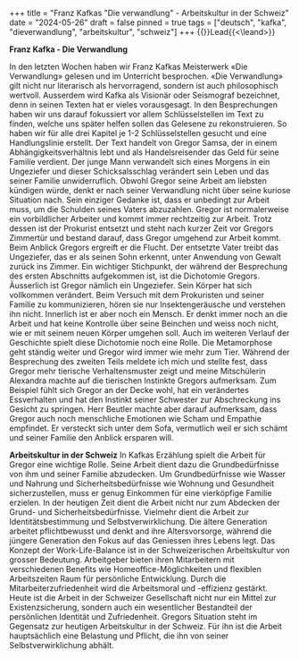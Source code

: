 +++
title = "Franz Kafkas \"Die verwandlung\" - Arbeitskultur in der Schweiz"
date = "2024-05-26"
draft = false
pinned = true
tags = ["deutsch", "kafka", "dieverwandlung", "arbeitskultur", "schweiz"]
+++
{{<lead>}}Lead{{<\leand>}}

**Franz Kafka - Die Verwandlung**

In den letzten Wochen haben wir Franz Kafkas Meisterwerk «Die Verwandlung» gelesen und im Unterricht besprochen. «Die Verwandlung» gilt nicht nur literarisch als hervorragend, sondern ist auch philosophisch wertvoll. Ausserdem wird Kafka als Visionär oder Seismograf bezeichnet, denn in seinen Texten hat er vieles vorausgesagt. In den Besprechungen haben wir uns darauf fokussiert vor allem Schlüsselstellen im Text zu finden, welche uns später helfen sollen das Gelesene zu rekonstruieren. So haben wir für alle drei Kapitel je 1-2 Schlüsselstellen gesucht und eine Handlungslinie erstellt.
Der Text handelt von Gregor Samsa, der in einem Abhängigkeitsverhältnis lebt und als Handelsreisender das Geld für seine Familie verdient. Der junge Mann verwandelt sich eines Morgens in ein Ungeziefer und dieser Schicksalsschlag verändert sein Leben und das seiner Familie unwiderruflich. Obwohl Gregor seine Arbeit am liebsten kündigen würde, denkt er nach seiner Verwandlung nicht über seine kuriose Situation nach. Sein einziger Gedanke ist, dass er unbedingt zur Arbeit muss, um die Schulden seines Vaters abzuzahlen. Gregor ist normalerweise ein vorbildlicher Arbeiter und kommt immer rechtzeitig zur Arbeit. Trotz dessen ist der Prokurist entsetzt und steht nach kurzer Zeit vor Gregors Zimmertür und bestand darauf, dass Gregor umgehend zur Arbeit kommt. Beim Anblick Gregors ergreift er die Flucht. Der entsetzte Vater treibt das Ungeziefer, das er als seinen Sohn erkennt, unter Anwendung von Gewalt zurück ins Zimmer. 
Ein wichtiger Stichpunkt, der während der Besprechung des ersten Abschnitts aufgekommen ist, ist die Dichotomie Gregors. Äusserlich ist Gregor nämlich ein Ungeziefer. Sein Körper hat sich vollkommen verändert. Beim Versuch mit dem Prokuristen und seiner Familie zu kommunizieren, hören sie nur Insektengeräusche und verstehen ihn nicht. Innerlich ist er aber noch ein Mensch. Er denkt immer noch an die Arbeit und hat keine Kontrolle über seine Beinchen und weiss noch nicht, wie er mit seinem neuen Körper umgehen soll. Auch im weiteren Verlauf der Geschichte spielt diese Dichotomie noch eine Rolle. Die Metamorphose geht ständig weiter und Gregor wird immer wie mehr zum Tier. Während der Besprechung des zweiten Teils meldete ich mich und stellte fest, dass Gregor mehr tierische Verhaltensmuster zeigt und meine Mitschülerin Alexandra machte auf die tierischen Instinkte Gregors aufmerksam. Zum Beispiel fühlt sich Gregor an der Decke wohl, hat ein verändertes Essverhalten und hat den Instinkt seiner Schwester zur Abschreckung ins Gesicht zu springen. Herr Beutler machte aber darauf aufmerksam, dass Gregor auch noch menschliche Emotionen wie Scham und Empathie empfindet. Er versteckt sich unter dem Sofa, vermutlich weil er sich schämt und seiner Familie den Anblick ersparen will.

**Arbeitskultur in der Schweiz**
In Kafkas Erzählung spielt die Arbeit für Gregor eine wichtige Rolle. Seine Arbeit dient dazu die Grundbedürfnisse von ihm und seiner Familie abzudecken. Um Grundbedürfnisse wie Wasser und Nahrung und Sicherheitsbedürfnisse wie Wohnung und Gesundheit sicherzustellen, muss er genug Einkommen für eine vierköpfige Familie erzielen.
In der heutigen Zeit dient die Arbeit nicht nur zum Abdecken der Grund- und Sicherheitsbedürfnisse. Vielmehr dient die Arbeit zur Identitätsbestimmung und Selbstverwirklichung. Die ältere Generation arbeitet pflichtbewusst und denkt and ihre Altersvorsorge, während die jüngere Generation den Fokus auf das Geniessen ihres Lebens legt. 
Das Konzept der Work-Life-Balance ist in der Schweizerischen Arbeitskultur von grosser Bedeutung. Arbeitgeber bieten ihren Mitarbeitern mit verschiedenen Benefits wie Homeoffice-Möglichkeiten und flexiblen Arbeitszeiten Raum für persönliche Entwicklung. Durch die Mitarbeiterzufriedenheit wird die Arbeitsmoral und -effizienz gestärkt.
Heute ist die Arbeit in der Schweizer Gesellschaft nicht nur ein Mittel zur Existenzsicherung, sondern auch ein wesentlicher Bestandteil der persönlichen Identität und Zufriedenheit. Gregors Situation steht im Gegensatz zur heutigen Arbeitskultur in der Schweiz. Für ihn ist die Arbeit hauptsächlich eine Belastung und Pflicht, die ihn von seiner Selbstverwirklichung abhält.